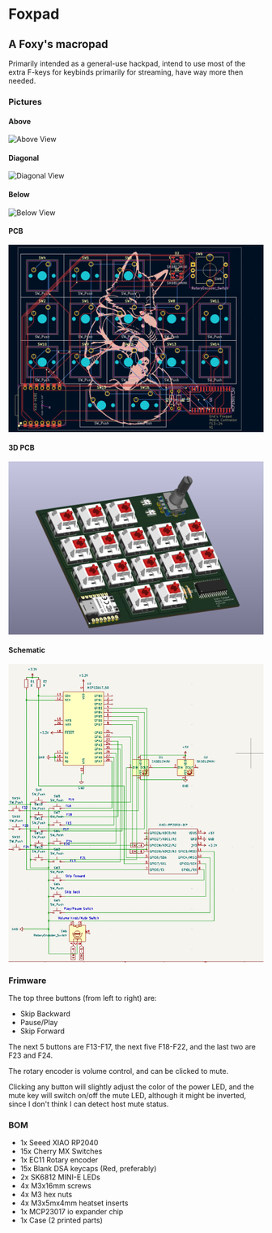 # Foxpad
## A Foxy's macropad

Primarily intended as a general-use hackpad, intend to use most of the extra F-keys for keybinds primarily for streaming, have way more then needed.

### Pictures

#### Above
![Above View](foxpad-assets/foxpad-above.png)
#### Diagonal
![Diagonal View](foxpad-assets/foxpad-diagonal.png)
#### Below
![Below View](foxpad-assets/foxpad-below.png)
#### PCB
![PCB View](foxpad-assets/foxpad-pcb.png)
#### 3D PCB
![3D PCB View](foxpad-assets/foxpad-pcb-3D.png)
#### Schematic
![Schematic View](Foxpad-assets/foxpad-schematic.png)

### Frimware

The top three buttons (from left to right) are:
- Skip Backward
- Pause/Play
- Skip Forward

The next 5 buttons are F13-F17, the next five F18-F22, and the last two are F23 and F24.

The rotary encoder is volume control, and can be clicked to mute.

Clicking any button will slightly adjust the color of the power LED, and the mute key will switch on/off the mute LED, although it might be inverted, since I don't think I can detect host mute status.

### BOM
- 1x Seeed XIAO RP2040
- 15x Cherry MX Switches
- 1x EC11 Rotary encoder
- 15x Blank DSA keycaps (Red, preferably)
- 2x SK6812 MINI-E LEDs
- 4x M3x16mm screws
- 4x M3 hex nuts
- 4x M3x5mx4mm heatset inserts
- 1x MCP23017 io expander chip
- 1x Case (2 printed parts)